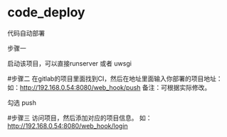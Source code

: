 # code_deploy
代码自动部署

步骤一

启动该项目，可以直接runserver 或者 uwsgi

#步骤二
在gitlab的项目里面找到CI，然后在地址里面输入你部署的项目地址：
如：http://192.168.0.54:8080/web_hook/push
备注：可根据实际修改。

勾选 push

#步骤三
访问项目，然后添加对应的项目信息。
如：http://192.168.0.54:8080/web_hook/login

